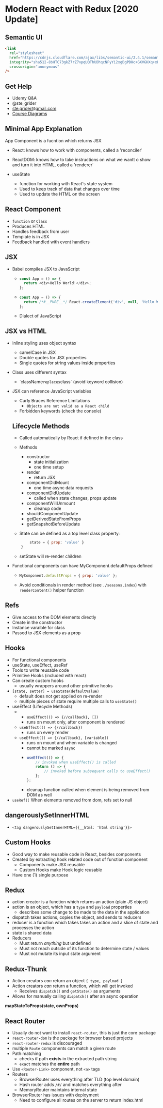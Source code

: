 # Modern React with Redux [2020 Update]

## Semantic UI

```html
<link
  rel="stylesheet"
  href="https://cdnjs.cloudflare.com/ajax/libs/semantic-ui/2.4.1/semantic.min.css"
  integrity="sha512-8bHTC73gkZ7rZ7vpqUQThUDhqcNFyYi2xgDgPDHc+GXVGHXq+xPjynxIopALmOPqzo9JZj0k6OqqewdGO3EsrQ=="
  crossorigin="anonymous"
/>
```

## Get Help

- Udemy Q&A
- @ste_grider
- ste.grider@gmail.com
- [Course Diagrams](https://github.com/StephenGrider/redux-code)

## Minimal App Explanation

App Component is a fucntion which returns JSX

- React: knows how to work with components, called a 'reconciler'
- ReactDOM: knows how to take instructions on what we wantt o show and turn it into HTML, called a 'renderer'

- useState
  - function for working with React's state system
  - Used to keep track of data that changes over time
  - Used to update the HTML on the screen

## React Component

- `function` or `Class`
- Produces HTML
- Handles feedback from user
- Template is in JSX
- Feedback handled with event handlers

## JSX

- Babel compiles JSX to JavaScript
  - ```javascript
    const App = () => {
      return <div>Hello World!</div>;
    };
    ```
  - ```javascript
    const App = () => {
      return /*#__PURE__*/ React.createElement('div', null, 'Hello World!');
    };
    ```
  - Dialect of JavaScript

## JSX vs HTML

- Inline styling uses object syntax
  - camelCase in JSX
  - Double quotes for JSX properties
  - Single quotes for string values inside properties
- Class uses different syntax
  - 'className`replaces`class` (avoid keyword collision)
- JSX can reference JavaScript variables

  - Curly Braces Reference Limitations
    - `Objects are not valid as a React child`
  - Forbidden keywords (check the console)

  ## Lifecycle Methods

  - Called automatically by React if defined in the class
  - Methods

    - constructor
      - state initialization
      - one time setup
    - render
      - return JSX
    - componentDidMount
      - one time async data requests
    - componentDidUpdate
      - called when state changes, props update
    - componentWillUnmount
      - cleanup code
    - shouldComponentUpdate
    - getDerivedStateFromProps
    - getSnapshotBeforeUpdate

  - State can be defined as a top level class property:

  ```javascript class X extends React.Component {
          state = { prop: 'value' }
      }
  ```

  - setState will re-render children

- Functional components can have MyComponent.defaultProps defined
  - ```javascript
    MyComponent.defaultProps = { prop: 'value' };
    ```
  - Avoid conditionals in render method (see `./seasons.index`) with `renderContent()` helper function

## Refs

- Give access to the DOM elements directly
- Create in the constructor
- Instance varaible for class
- Passed to JSX elements as a prop

## Hooks

- For functional components
- useState, useEffect, useRef
- Tools to write reusable code
- Primitive Hooks (included with react)
- Can create custom hooks
  - usually wrappers around other primitive hooks
- `[state, setter] = useState(defaultValue)`
  - default does not get applied on re-render
  - multiple pieces of state require multiple calls to `useState()`
- useEffect (Lifecycle Methods)
  - - `useEffect(() => {//callback}, [])`
    - runs on mount only, after component is rendered
  - `useEffect(() => {//callback})`
    - runs on every render
  - `useEffect(() => {//callback}, [variable])`
    - runs on mount and when variable is changed
    - cannot be marked `async`
    - ```javascript
      useEffect(() => {
          // invoked when useEffect() is called
          return () => {
              // invoked before subsequent calls to useEffect()
          };
      };
      ```
    - cleanup function called when element is being removed from DOM as well
- `useRef()` When elements removed from dom, refs set to null

## dangerouslySetInnerHTML

- `<tag dangerouslySetInnerHTML={{__html: 'html string'}}>`

## Custom Hooks

- Good way to make reusable code in React, besides components
- Created by extracting hook related code out of function component
  - Components make JSX reusable
  - Custom Hooks make Hook logic reusable
- Have one (1) single purpose

## Redux

- action creator is a function which returns an action (plain JS object)
- action is an object, which has a `type` and `payload` properties
  - describes some change to be made to the data in the application
- dispatch takes actions, copies the object, and sends to reducers
- reducer is a function which takes takes an action and a slice of state and processes the action
- state is shared data
- Reducers
  - Must return _anything_ but undefined
  - Must not reach outside of its function to determine state / values
  - Must not mutate its input state argument

## Redux-Thunk

- Action creators _can_ return an object `{ type, payload }`
- Action creators _can_ return a function, which will get invoked
  - Receives `dispatch()` and `getState()` as arguments
- Allows for manually calling `dispatch()` after an async operation

**mapStateToProps(state, ownProps)**

## React Router

- Usually do not want to install `react-router`, this is just the core package
- `react-router-dom` is the package for browser based projects
- `react-router-redux` is discouraged
- multiple `Route` components can match a given route
- Path matching 
  - checks if path **exists** in the extracted path string
  - `exact` matches the **entire** path
- Use `<Router-Link>` component, not `<a>` tags 
- Routers
  - BrowserRouter uses everything after TLD (top level domain) 
  - Hash router adds `/#/` and matches everything after 
  - MemoryRouter maintains internal state 
- BrowserRouter has issues with deployment 
  - Need to configure all routes on the server to return index.html

